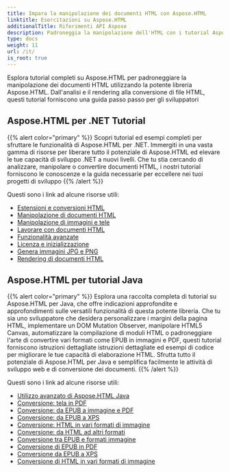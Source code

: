 ```yaml
---
title: Impara la manipolazione dei documenti HTML con Aspose.HTML
linktitle: Esercitazioni su Aspose.HTML
additionalTitle: Riferimenti API Aspose
description: Padroneggia la manipolazione dell'HTML con i tutorial Aspose.HTML dall'analisi alla conversione, guida passo passo per gli sviluppatori.
type: docs
weight: 11
url: /it/
is_root: true
---
```


Esplora tutorial completi su Aspose.HTML per padroneggiare la manipolazione dei documenti HTML utilizzando la potente libreria Aspose.HTML. Dall'analisi e il rendering alla conversione di file HTML, questi tutorial forniscono una guida passo passo per gli sviluppatori

## Aspose.HTML per .NET Tutorial
{{% alert color="primary" %}}
Scopri tutorial ed esempi completi per sfruttare le funzionalità di Aspose.HTML per .NET. Immergiti in una vasta gamma di risorse per liberare tutto il potenziale di Aspose.HTML ed elevare le tue capacità di sviluppo .NET a nuovi livelli. Che tu stia cercando di analizzare, manipolare o convertire documenti HTML, i nostri tutorial forniscono le conoscenze e la guida necessarie per eccellere nei tuoi progetti di sviluppo 
{{% /alert %}}

Questi sono i link ad alcune risorse utili:
 
- [Estensioni e conversioni HTML](./net/html-extensions-and-conversions/)
- [Manipolazione di documenti HTML](./net/html-document-manipulation/)
- [Manipolazione di immagini e tele](./net/canvas-and-image-manipulation/)
- [Lavorare con documenti HTML](./net/working-with-html-documents/)
- [Funzionalità avanzate](./net/advanced-features/)
- [Licenza e inizializzazione](./net/licensing-and-initialization/)
- [Genera immagini JPG e PNG](./net/generate-jpg-and-png-images/)
- [Rendering di documenti HTML](./net/rendering-html-documents/)

## Aspose.HTML per tutorial Java
{{% alert color="primary" %}}
Esplora una raccolta completa di tutorial su Aspose.HTML per Java, che offre indicazioni approfondite e approfondimenti sulle versatili funzionalità di questa potente libreria. Che tu sia uno sviluppatore che desidera personalizzare i margini della pagina HTML, implementare un DOM Mutation Observer, manipolare HTML5 Canvas, automatizzare la compilazione di moduli HTML o padroneggiare l'arte di convertire vari formati come EPUB in immagini e PDF, questi tutorial forniscono istruzioni dettagliate istruzioni dettagliate ed esempi di codice per migliorare le tue capacità di elaborazione HTML. Sfrutta tutto il potenziale di Aspose.HTML per Java e semplifica facilmente le attività di sviluppo web e di conversione dei documenti. 
{{% /alert %}}

Questi sono i link ad alcune risorse utili:
 
- [Utilizzo avanzato di Aspose.HTML Java](./java/advanced-usage/)
- [Conversione: tela in PDF](./java/conversion-canvas-to-pdf/)
- [Conversione: da EPUB a immagine e PDF](./java/conversion-epub-to-image-and-pdf/)
- [Conversione: da EPUB a XPS](./java/conversion-epub-to-xps/)
- [Conversione: HTML in vari formati di immagine](./java/conversion-html-to-various-image-formats/)
- [Conversione: da HTML ad altri formati](./java/conversion-html-to-other-formats/)
- [Conversione tra EPUB e formati immagine](./java/converting-between-epub-and-image-formats/)
- [Conversione di EPUB in PDF](./java/converting-epub-to-pdf/)
- [Conversione da EPUB a XPS](./java/converting-epub-to-xps/)
- [Conversione di HTML in vari formati di immagine](./java/converting-html-to-various-image-formats/)